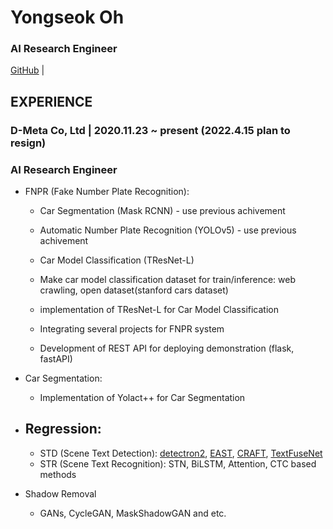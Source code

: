 # Yongseok Oh


### AI Research Engineer
[GitHub](https://github.com/Yongseok1113) |

## EXPERIENCE
### D-Meta Co, Ltd | 2020.11.23 ~ present (2022.4.15 plan to resign)
### AI Research Engineer
 - FNPR (Fake Number Plate Recognition):
   - Car Segmentation (Mask RCNN) - use previous achivement
   - Automatic Number Plate Recognition (YOLOv5) - use previous achivement
   - Car Model Classification (TResNet-L)
 
   - Make car model classification dataset for train/inference: web crawling, open dataset(stanford cars dataset)
   - implementation of TResNet-L for Car Model Classification
   - Integrating several projects for FNPR system 
   - Development of REST API for deploying demonstration (flask, fastAPI)
 
 - Car Segmentation:
   - Implementation of Yolact++ for Car Segmentation
 
 - Regression:
   - 
   - STD (Scene Text Detection): [detectron2](https://github.com/facebookresearch/detectron2), [EAST](https://github.com/yakhyo/EAST-pt), [CRAFT](https://github.com/yakhyo/ClovaAI-CRAFT), [TextFuseNet](https://github.com/ying09/TextFuseNet)
   - STR (Scene Text Recognition): STN, BiLSTM, Attention, CTC based methods
 - Shadow Removal
   - GANs, CycleGAN, MaskShadowGAN and etc.

